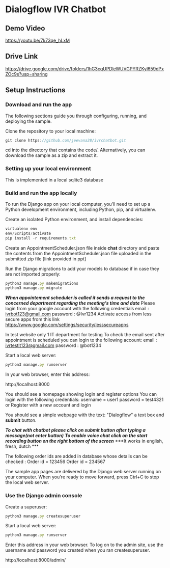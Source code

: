 # Dialogflow IVR Chatbot

## Demo Video
https://youtu.be/7k73qe_hLxM

## Drive Link 
https://drive.google.com/drive/folders/1hG3cqUPDleWUVGPYRZKyl659dPxZOc9s?usp=sharing

## Setup Instructions

### Download and run the app
The following sections guide you through configuring, running, and deploying the sample.

Clone the repository to your local machine:
```js 
git clone https://github.com/jeevana28/ivrchatbot.git
```
cd into the directory that contains the code/.
Alternatively, you can download the sample as a zip and extract it.

### Setting up your local environment
This is implemented in a local sqlite3 database 

### Build and run the app locally
To run the Django app on your local computer, you'll need to set up a Python development environment, including Python, pip, and virtualenv.

Create an isolated Python environment, and install dependencies:
```js
virtualenv env
env/Scripts/activate
pip install -r requirements.txt
```
Create an AppointmentScheduler.json file inside **chat** directory and paste the contents from the AppointmentScheduler.json file uploaded in the submitted zip file [link provided in ppt]

Run the Django migrations to add your models to database if in case they are not imported properly:
```js
python3 manage.py makemigrations
python3 manage.py migrate
```

***When appointement scheduler is called it sends a request to the concerned department regarding the meeting's time and date***
Please login from your google account with the following credentials 
email : ivrbot123@gmail.com
password : @Ivr1234
Activate access from less secure apps from this link 
https://www.google.com/settings/security/lesssecureapps


In test website only 1 IT department for testing
To check the email sent after appointment is scheduled you can login to the following account:
email : ivrtestit123@gmail.com
password : @bot1234

Start a local web server:
```js
python3 manage.py runserver
```
In your web browser, enter this address:

http://localhost:8000

You should see a homepage showing login and register options 
You can login with the following credentials:
    username = user1
    password = test4321
or 
Register with a new account and login 


You should see a simple webpage with the text: "Dialogflow" a text box and **submit** button. 

***To chat with chatbot please click on submit button after typing a message(not enter button)***
***To enable voice chat click on the start recording button on the right bottom of the screen***
***It works in english, fresh, dutch ***

The following order ids are added in database whose details can be checked :
Order id = 123456
Order id = 234567



The sample app pages are delivered by the Django web server running on your computer. When you're ready to move forward, press Ctrl+C to stop the local web server.

### Use the Django admin console
Create a superuser:
```js
python3 manage.py createsuperuser
```
Start a local web server:
```js
python3 manage.py runserver
```
Enter this address in your web browser. To log on to the admin site, use the username and password you created when you ran createsuperuser.

http://localhost:8000/admin/
